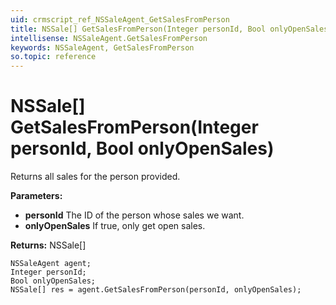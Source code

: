 ```yaml
---
uid: crmscript_ref_NSSaleAgent_GetSalesFromPerson
title: NSSale[] GetSalesFromPerson(Integer personId, Bool onlyOpenSales)
intellisense: NSSaleAgent.GetSalesFromPerson
keywords: NSSaleAgent, GetSalesFromPerson
so.topic: reference
---
```


# NSSale[] GetSalesFromPerson(Integer personId, Bool onlyOpenSales)

Returns all sales for the person provided.

**Parameters:**
 - **personId** The ID of the person whose sales we want.
 - **onlyOpenSales** If true, only get open sales.

**Returns:** NSSale[]

```crmscript
NSSaleAgent agent;
Integer personId;
Bool onlyOpenSales;
NSSale[] res = agent.GetSalesFromPerson(personId, onlyOpenSales);
```

